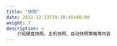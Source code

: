 ```yaml
---
title: "快照"
date: 2021-12-23T19:20:45+08:00
weight: 7
description: >
    介绍硬盘快照、主机快照、自动快照策略等内容
---
```


